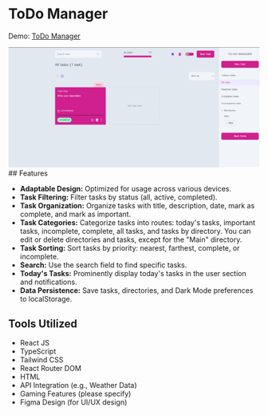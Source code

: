 # ToDo Manager

Demo: [ToDo Manager](https://to-do-manager-ruddy.vercel.app/)

<img src="/src/store/image.png" alt="Alt text" title="Optional title">
## Features

- **Adaptable Design:** Optimized for usage across various devices.
- **Task Filtering:** Filter tasks by status (all, active, completed).
- **Task Organization:** Organize tasks with title, description, date, mark as complete, and mark as important.
- **Task Categories:** Categorize tasks into routes: today's tasks, important tasks, incomplete, complete, all tasks, and tasks by directory. You can edit or delete directories and tasks, except for the "Main" directory.
- **Task Sorting:** Sort tasks by priority: nearest, farthest, complete, or incomplete.
- **Search:** Use the search field to find specific tasks.
- **Today's Tasks:** Prominently display today's tasks in the user section and notifications.
- **Data Persistence:** Save tasks, directories, and Dark Mode preferences to localStorage.

## Tools Utilized

- React JS
- TypeScript
- Tailwind CSS
- React Router DOM
- HTML
- API Integration (e.g., Weather Data)
- Gaming Features (please specify)
- Figma Design (for UI/UX design)

